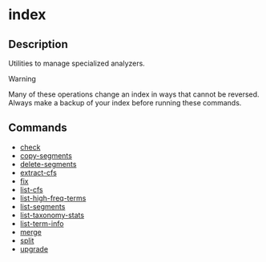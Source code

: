 ﻿# index

## Description

Utilities to manage specialized analyzers.

> [!WARNING]
> Many of these operations change an index in ways that cannot be reversed. Always make a backup of your index before running these commands. 

## Commands

- [check](check.md)
- [copy-segments](copy-segments.md)
- [delete-segments](delete-segments.md)
- [extract-cfs](extract-cfs.md)
- [fix](fix.md)
- [list-cfs](list-cfs.md)
- [list-high-freq-terms](list-high-freq-terms.md)
- [list-segments](list-segments.md)
- [list-taxonomy-stats](list-taxonomy-stats.md)
- [list-term-info](list-term-info.md)
- [merge](merge.md)
- [split](split.md)
- [upgrade](upgrade.md)

